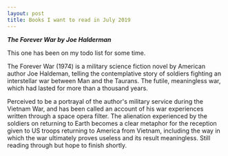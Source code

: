 ```yaml
---
layout: post
title: Books I want to read in July 2019
---
```


***The Forever War by Joe Halderman***

This one has been on my todo list for some time.

The Forever War (1974) is a military science fiction novel by American author Joe Haldeman, telling the contemplative story of soldiers fighting an interstellar war between Man and the Taurans.  The futile, meaningless war, which had lasted for more than a thousand years.

Perceived to be a portrayal of the author's military service during the Vietnam War, and has been called an account of his war experiences written through a space opera filter.  The alienation experienced by the soldiers on returning to Earth becomes a clear metaphor for the reception given to US troops returning to America from Vietnam, including the way in which the war ultimately proves useless and its result meaningless.  Still reading through but hope to finish shortly.


